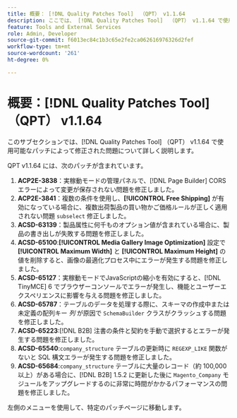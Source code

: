 ```yaml
---
title: 概要： [!DNL Quality Patches Tool]  （QPT） v1.1.64
description: ここでは、 [!DNL Quality Patches Tool]  （QPT） v1.1.64 で使用可能なパッチによって修正された問題について詳しく説明します。
feature: Tools and External Services
role: Admin, Developer
source-git-commit: f6013ec84c1b3c65e2fe2ca062616976326d2fef
workflow-type: tm+mt
source-wordcount: '261'
ht-degree: 0%

---
```


# 概要：[!DNL Quality Patches Tool] （QPT） v1.1.64

このサブセクションでは、[!DNL Quality Patches Tool] （QPT） v1.1.64 で使用可能なパッチによって修正された問題について詳しく説明します。

QPT v1.1.64 には、次のパッチが含まれています。

1. **ACP2E-3838**：実稼動モードの管理パネルで、[!DNL Page Builder] CORS エラーによって変更が保存されない問題を修正しました。
1. **ACP2E-3841**：複数の条件を使用し、**[!UICONTROL Free Shipping]** が有効になっている場合に、複数出荷製品の買い物かご価格ルールが正しく適用されない問題 `subselect` 修正しました。
1. **ACSD-63139**：製品属性に何千ものオプション値が含まれている場合に、製品の書き出しが失敗する問題を修正しました。
1. **ACSD-65100**:**[!UICONTROL Media Gallery Image Optimization]** 設定で **[!UICONTROL Maximum Width]** と **[!UICONTROL Maximum Height]** の値を削除すると、画像の最適化プロセス中にエラーが発生する問題を修正しました。
1. **ACSD-65127**：実稼動モードでJavaScriptの縮小を有効にすると、[!DNL TinyMCE] 6 でブラウザーコンソールでエラーが発生し、機能とユーザーエクスペリエンスに影響を与える問題を修正しました。
1. **ACSD-65787**：テーブルのデータを処理する際に、スキーマの作成中または未定義の配列キー *列* が原因で `SchemaBuilder` クラスがクラッシュする問題を修正しました。
1. **ACSD-65223**:[!DNL B2B] 注書の条件と契約を手動で選択するとエラーが発生する問題を修正しました。
1. **ACSD-65540**:`company_structure` テーブルの更新時に `REGEXP_LIKE` 関数がないと SQL 構文エラーが発生する問題を修正しました。
1. **ACSD-65684**:`company_structure` テーブルに大量のレコード（約 100,000 以上）がある場合に、[!DNL B2B] 1.5.2 に更新した後に `Magento_Company` モジュールをアップグレードするのに非常に時間がかかるパフォーマンスの問題を修正しました。

左側のメニューを使用して、特定のパッチページに移動します。
